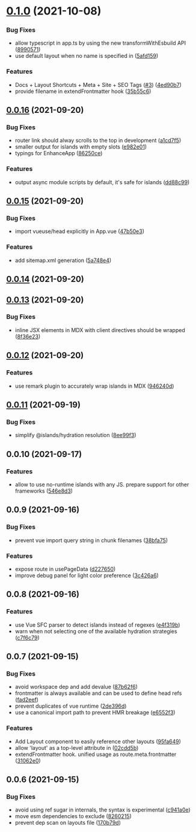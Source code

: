 # [0.1.0](https://github.com/ElMassimo/iles/compare/v0.0.16...v0.1.0) (2021-10-08)


### Bug Fixes

* allow typescript in app.ts by using the new transformWithEsbuild API ([8990571](https://github.com/ElMassimo/iles/commit/8990571eba6212e645577c9bd301b845ef9b2f5f))
* use default layout when no name is specified in <Layout> ([5afd159](https://github.com/ElMassimo/iles/commit/5afd159dbf9f5174c9f475d1fa1bfd7a833dc19d))


### Features

* Docs + Layout Shortcuts + Meta + Site + SEO Tags ([#3](https://github.com/ElMassimo/iles/issues/3)) ([4ed90b7](https://github.com/ElMassimo/iles/commit/4ed90b72cf354823f023dd09f6797b8b71cff35b))
* provide filename in extendFrontmatter hook ([35b55c6](https://github.com/ElMassimo/iles/commit/35b55c6505561c0151960697a7bcebc4953ad968))



## [0.0.16](https://github.com/ElMassimo/iles/compare/v0.0.15...v0.0.16) (2021-09-20)


### Bug Fixes

* router link should alway scrolls to the top in development ([a1cd7f5](https://github.com/ElMassimo/iles/commit/a1cd7f5fb923b87c16ae7f8e30c62c724a463d06))
* smaller output for islands with empty slots ([e982e01](https://github.com/ElMassimo/iles/commit/e982e01820675f31feeb3c00f7a62b1516079454))
* typings for EnhanceApp ([86250ce](https://github.com/ElMassimo/iles/commit/86250ce278e2fd6c359db71477f261bc81938ab5))


### Features

* output async module scripts by default, it's safe for islands ([dd88c99](https://github.com/ElMassimo/iles/commit/dd88c9944a1b27d9c2f9abcff4e1bd59f879efee))



## [0.0.15](https://github.com/ElMassimo/iles/compare/v0.0.14...v0.0.15) (2021-09-20)


### Bug Fixes

* import vueuse/head explicitly in App.vue ([47b50e3](https://github.com/ElMassimo/iles/commit/47b50e38f3eb2b7b6bdf34036fe63ee98a931ac8))


### Features

* add sitemap.xml generation ([5a748e4](https://github.com/ElMassimo/iles/commit/5a748e4ff4b49981b664beb8f709b5d9f0e41f23))



## [0.0.14](https://github.com/ElMassimo/iles/compare/v0.0.13...v0.0.14) (2021-09-20)



## [0.0.13](https://github.com/ElMassimo/iles/compare/v0.0.12...v0.0.13) (2021-09-20)


### Bug Fixes

* inline JSX elements in MDX with client directives should be wrapped ([8f36e23](https://github.com/ElMassimo/iles/commit/8f36e23c93fca10721984f5133424d71c2191cd4))



## [0.0.12](https://github.com/ElMassimo/iles/compare/v0.0.11...v0.0.12) (2021-09-20)


### Features

* use remark plugin to accurately wrap islands in MDX ([946240d](https://github.com/ElMassimo/iles/commit/946240d9ab0e90536b0aa6e3d6d3b4e564cecc07))



## [0.0.11](https://github.com/ElMassimo/iles/compare/v0.0.10...v0.0.11) (2021-09-19)


### Bug Fixes

* simplify @islands/hydration resolution ([8ee99f3](https://github.com/ElMassimo/iles/commit/8ee99f3a94d5a43e277b3eee40bf4e9a4fe18d60))



## 0.0.10 (2021-09-17)


### Features

* allow to use no-runtime islands with any JS. prepare support for other frameworks ([546e8d3](https://github.com/ElMassimo/iles/commit/546e8d3dc686c7545d11bfdd928fd7fd0e120a9a))


## 0.0.9 (2021-09-16)


### Bug Fixes

* prevent vue import query string in chunk filenames ([38bfa75](https://github.com/ElMassimo/iles/commit/38bfa754c3e165bf117ee6e81cdd0d5e1b53b3c5))


### Features

* expose route in usePageData ([d227650](https://github.com/ElMassimo/iles/commit/d227650ca39bb217dd3b64cd2f851284bd28f0cd))
* improve debug panel for light color preference ([3c426a6](https://github.com/ElMassimo/iles/commit/3c426a60cf07306c163b030fe86b7b25f4b7c605))



## 0.0.8 (2021-09-16)

### Features

* use Vue SFC parser to detect islands instead of regexes ([e4f319b](https://github.com/ElMassimo/iles/commit/e4f319b48514c2dabdebbf40989ad65352f8bda4))
* warn when not selecting one of the available hydration strategies ([c7f6c79](https://github.com/ElMassimo/iles/commit/c7f6c7931f5ad72f5dc02a2ca3d23c15c3cfa967))



## 0.0.7 (2021-09-15)


### Bug Fixes

* avoid workspace dep and add devalue ([87b62f6](https://github.com/ElMassimo/iles/commit/87b62f676387f7b3493e194925f9e610cd14068e))
* frontmatter is always available and can be used to define head refs ([fad2eef](https://github.com/ElMassimo/iles/commit/fad2eef6aaec45689b820fdfe760cc0e6593e153))
* prevent duplicates of vue runtime ([2de396d](https://github.com/ElMassimo/iles/commit/2de396db7b79d9e7b773546cf89bcacfac168271))
* use a canonical import path to prevent HMR breakage ([e6552f3](https://github.com/ElMassimo/iles/commit/e6552f31ec7ee2e3080568ac04fee7ac8fdaca38))


### Features

* Add Layout component to easily reference other layouts ([95fa649](https://github.com/ElMassimo/iles/commit/95fa649866814382de94f608cf15a605d6d79338))
* allow 'layout' as a top-level attribute in <route> ([02cdd5b](https://github.com/ElMassimo/iles/commit/02cdd5b83df36fbf65261c4dd7a022a075e5244b))
* extendFrontmatter hook. unified usage as route.meta.frontmatter ([31062e0](https://github.com/ElMassimo/iles/commit/31062e04193822cddf1ef9069bec9c448b6d3b72))



## 0.0.6 (2021-09-15)

### Bug Fixes

* avoid using ref sugar in internals, the syntax is experimental ([c941a0e](https://github.com/ElMassimo/iles/commit/c941a0eed3af9610d4fa20c2c790d65e8b080786))
* move esm dependencies to exclude ([8260215](https://github.com/ElMassimo/iles/commit/8260215a1a8396c3bfa44ab27ca0af75d52041c5))
* prevent dep scan on layouts file ([170b79d](https://github.com/ElMassimo/iles/commit/170b79d7e9e75a2fa477433b60463e722a5c91b7))



